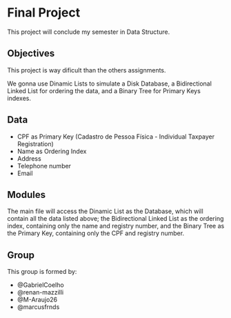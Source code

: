 # Final Project

This project will conclude my semester in Data Structure.

## Objectives

This project is way dificult than the others assignments.

We gonna use Dinamic Lists to simulate a Disk Database, a Bidirectional Linked List for ordering the data, and a Binary Tree for Primary Keys indexes.

## Data

- CPF as Primary Key (Cadastro de Pessoa Física - Individual Taxpayer Registration)
- Name as Ordering Index
- Address
- Telephone number
- Email

## Modules

The main file will access the Dinamic List as the Database, which will contain all the data listed above; the Bidirectional Linked List as the ordering index, containing only the name and registry number, and the Binary Tree as the Primary Key, containing only the CPF and registry number.

## Group

This group is formed by:

- @GabrielCoelho
- @renan-mazzilli
- @M-Araujo26
- @marcusfrnds

